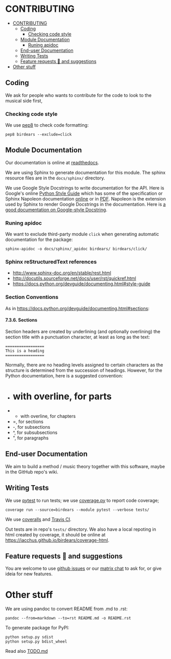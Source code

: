 # CONTRIBUTING

<!-- TOC depthFrom:1 depthTo:6 withLinks:1 updateOnSave:1 orderedList:0 -->

- [CONTRIBUTING](#contributing)
	- [Coding](#coding)
		- [Checking code style](#checking-code-style)
	- [Module Documentation](#module-documentation)
		- [Runing apidoc](#runing-apidoc)
	- [End-user Documentation](#end-user-documentation)
	- [Writing Tests](#writing-tests)
	- [Feature requests :gift: and suggestions](#feature-requests-gift-and-suggestions)
- [Other stuff](#other-stuff)

<!-- /TOC -->

## Coding

We ask for people who wants to contribute for the code to look to the musical side first,

### Checking code style

We use [pep8](https://pypi.python.org/pypi/pep8) to check code formatting:

```
pep8 birdears --exclude=click
```

## Module Documentation

Our documentation is online at [readthedocs](https://birdears.readthedocs.io).

We are using Sphinx to generate documentation for this module. The sphinx resource
files are in the `docs/sphinx/` directory.

We use Google Style Docstrings to write documentation for the API. Here is
Google's online [Python Style Guide](https://google.github.io/styleguide/pyguide.html)
which has some of the specification or Sphinx Napoleon documentation [online](http://www.sphinx-doc.org/en/stable/ext/napoleon.html)
or in [PDF](https://readthedocs.org/projects/sphinxcontrib-napoleon/downloads/pdf/latest/).
Napoleon is the extension used by Sphinx to render Google Docstrings in the
documentation. Here is [a good documentation on Google-style Docstring](https://www.sphinx-doc.org/en/master/usage/extensions/napoleon.html).

### Runing apidoc

We want to exclude third-party module `click` when generating automatic documentation for the package:

```
sphinx-apidoc -o docs/sphinx/_apidoc birdears/ birdears/click/
```

### Sphinx reStructuredText references

* http://www.sphinx-doc.org/en/stable/rest.html
* http://docutils.sourceforge.net/docs/user/rst/quickref.html
* https://docs.python.org/devguide/documenting.html#style-guide

### Section Conventions

As in https://docs.python.org/devguide/documenting.html#sections:

#### 7.3.6. Sections

Section headers are created by underlining (and optionally overlining) the section title with a punctuation character, at least as long as the text:

```
=================
This is a heading
=================
```

Normally, there are no heading levels assigned to certain characters as the structure is determined from the succession of headings. However, for the Python documentation, here is a suggested convention:

* # with overline, for parts
* * with overline, for chapters
* =, for sections
* -, for subsections
* ^, for subsubsections
* ", for paragraphs

## End-user Documentation

We aim to build a method / music theory together with this software, maybe in the
GitHub repo's wiki.

## Writing Tests

We use [pytest](https://docs.pytest.org/en/latest/) to run tests; we use [coverage.py](https://coverage.readthedocs.io) to report code coverage;

```
coverage run --source=birdears --module pytest --verbose tests/
```

We use [coveralls](https://coveralls.io/github/iacchus/birdears) and [Travis CI](https://travis-ci.org/iacchus/birdears).

Out tests are in repo's `tests/` directory. We also have a local repoting in html created by coverage, it should be online at https://iacchus.github.io/birdears/coverage-html.

## Feature requests :gift: and suggestions

You are welcome to use [github issues](https://github.com/iacchus/birdears/issues) or our [matrix chat](https://matrix.to/#/#birdears:mozilla.org) to ask for, or give ideia for new features.

# Other stuff

We are using pandoc to convert README from .md to .rst:

```
pandoc --from=markdown --to=rst README.md -o README.rst
```

To generate package for PyPI:

```
python setup.py sdist
python setup.py bdist_wheel
```

Read also [TODO.md](TODO.md)
